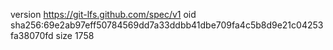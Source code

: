 version https://git-lfs.github.com/spec/v1
oid sha256:69e2ab97eff50784569dd7a33ddbb41dbe709fa4c5b8d9e21c04253fa38070fd
size 1758
